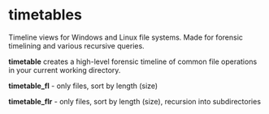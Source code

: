 # timetables
Timeline views for Windows and Linux file systems. Made for forensic timelining and various recursive queries.

**timetable** creates a high-level forensic timeline of common file operations in your current working directory.

**timetable_fl** - only files, sort by length (size)

**timetable_flr** - only files, sort by length (size), recursion into subdirectories
